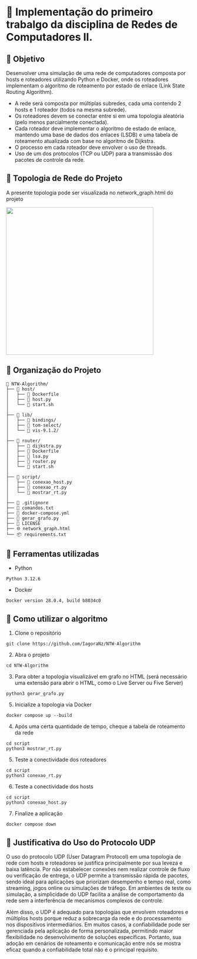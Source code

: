 # 📄 Implementação do primeiro trabalgo da disciplina de Redes de Computadores II.

## 🔗 Objetivo
Desenvolver uma simulação de uma rede de computadores composta por hosts e roteadores utilizando Python e Docker, onde os roteadores implementam o algoritmo de roteamento por estado de enlace (Link State Routing Algorithm).

- A rede será composta por múltiplas subredes, cada uma contendo 2 hosts e 1 roteador (todos na mesma subrede).
- Os roteadores devem se conectar entre si em uma topologia aleatória (pelo menos parcialmente conectada).
- Cada roteador deve implementar o algoritmo de estado de enlace, mantendo uma base de dados dos enlaces (LSDB) e uma tabela de roteamento atualizada com base no algoritmo de Dijkstra.
- O processo em cada roteador deve envolver o uso de threads.
- Uso de um dos protocolos (TCP ou UDP) para a transmissão dos pacotes de controle da rede.

## 🔗 Topologia de Rede do Projeto
A presente topologia pode ser visualizada no network_graph.html do projeto

<img src="https://github.com/user-attachments/assets/e2ac310e-93bf-447c-aec7-cd71eaf98608" width="400">

## 🔗 Organização do Projeto
```
📁 NTW-Algorithm/
├── 📁 host/
│   ├── 🐳 Dockerfile
│   ├── 🐍 host.py
│   └── 📜 start.sh
│
├── 📁 lib/
│   ├── 📁 bindings/
│   ├── 📁 tom-select/
│   └── 📁 vis-9.1.2/
│
├── 📁 router/
│   ├── 🐍 dijkstra.py
│   ├── 🐳 Dockerfile
│   ├── 🐍 lsa.py
│   ├── 🐍 router.py
│   └── 📜 start.sh
│
├── 📁 script/
│   ├── 🐍 conexao_host.py
│   ├── 🐍 conexao_rt.py
│   └── 🐍 mostrar_rt.py
│
├── 📄 .gitignore
├── 📝 comandos.txt
├── 🐳 docker-compose.yml
├── 🐍 gerar_grafo.py
├── 📜 LICENSE
├── 🌐 network_graph.html
└── 📦 requirements.txt
```

## 🔗 Ferramentas utilizadas
- Python
```
Python 3.12.6
```

- Docker
```
Docker version 28.0.4, build b8034c0
```

## 🔗 Como utilizar o algoritmo
1. Clone o repositório
```
git clone https://github.com/IagoraNz/NTW-Algorithm
```
2. Abra o projeto
```
cd NTW-Algorithm
```
3. Para obter a topologia visualizável em grafo no HTML (será necessário uma extensão para abrir o HTML, como o Live Server ou Five Server)
```
python3 gerar_grafo.py
```
5. Inicialize a topologia via Docker
```
docker compose up --build
```
4. Após uma certa quantidade de tempo, cheque a tabela de roteamento da rede
```
cd script
python3 mostrar_rt.py
```
5. Teste a conectividade dos roteadores
```
cd script
python3 conexao_rt.py
```
6. Teste a conectividade dos hosts
```
cd script
python3 conexao_host.py
```
7. Finalize a aplicação
```
docker compose down
```

## 🔗 Justificativa do Uso do Protocolo UDP

O uso do protocolo UDP (User Datagram Protocol) em uma topologia de rede com hosts e roteadores se justifica principalmente por sua leveza e baixa latência. Por não estabelecer conexões nem realizar controle de fluxo ou verificação de entrega, o UDP permite a transmissão rápida de pacotes, sendo ideal para aplicações que priorizam desempenho e tempo real, como streaming, jogos online ou simulações de tráfego. Em ambientes de teste ou simulação, a simplicidade do UDP facilita a análise de comportamento da rede sem a interferência de mecanismos complexos de controle.

Além disso, o UDP é adequado para topologias que envolvem roteadores e múltiplos hosts porque reduz a sobrecarga da rede e do processamento nos dispositivos intermediários. Em muitos casos, a confiabilidade pode ser gerenciada pela aplicação de forma personalizada, permitindo maior flexibilidade no desenvolvimento de soluções específicas. Portanto, sua adoção em cenários de roteamento e comunicação entre nós se mostra eficaz quando a confiabilidade total não é o principal requisito.

